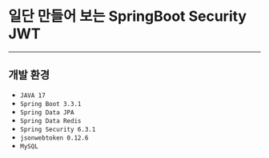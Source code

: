 # 일단 만들어 보는 SpringBoot Security JWT

* * *

## 개발 환경
* `JAVA 17`
* `Spring Boot 3.3.1`
* `Spring Data JPA`
* `Spring Data Redis`
* `Spring Security 6.3.1`
* `jsonwebtoken 0.12.6`
* `MySQL`
